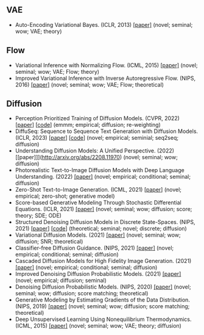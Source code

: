 


## VAE

- Auto-Encoding Variational Bayes. (ICLR, 2013) [[paper]](https://arxiv.org/abs/1312.6114) (novel; seminal; wow; VAE; theory)

## Flow


- Variational Inference with Normalizing Flow. (ICML, 2015) [[paper]](https://arxiv.org/pdf/1505.05770.pdf) (novel; seminal; wow; VAE; Flow; theory)
- Improved Variational Inference with Inverse Autoregressive Flow. (NIPS, 2016) [[paper]](https://arxiv.org/abs/1606.04934) (novel; seminal; wow; VAE; Flow; theoretical)

## Diffusion


- Perception Prioritized Training of Diffusion Models. (CVPR, 2022) [[paper](http://arxiv.org/abs/2204.00227)] [[code](https://github.com/jychoi118/P2-weighting)] (emmm; empirical; diffusion; re-weighting)
- DiffuSeq: Sequence to Sequence Text Generation with Diffusion Models. (ICLR, 2023) [[paper](http://arxiv.org/abs/2210.08933)] [[code](https://github.com/Shark-NLP/DiffuSeq)] (novel; empirical; seminial; seq2seq; diffusion)
- Understanding Diffusion Models: A Unified Perspective. (2022) [[paper]]](http://arxiv.org/abs/2208.11970) (novel; seminal; wow; diffusion)
- Photorealistic Text-to-Image Diffusion Models with Deep Language Understanding. (2022) [[paper]](http://arxiv.org/abs/2205.11487)  (novel; empirical; conditional; seminal; diffusion)
- Zero-Shot Text-to-Image Generation. (ICML, 2021) [[paper](http://arxiv.org/abs/2102.12092)] (novel; empirical; zero-shot; generative model)
- Score-based Generative Modeling Through Stochastic Differential Equations. (ICLR, 2021) [[paper]](http://arxiv.org/abs/2011.13456) (novel; seminal; wow; diffusion; score; theory; SDE; ODE)
- Structured Denoising Diffusion Models in Discrete State-Spaces. (NIPS, 2021) [[paper](https://proceedings.neurips.cc/paper/2021/hash/958c530554f78bcd8e97125b70e6973d-Abstract.html)] [[code](https://github.com/google-research/google-research/tree/master/d3pm)] (theoretical; seminal; novel; discrete; diffusion)
- Variational Diffusion Models. (2021) [[paper]](http://arxiv.org/abs/2107.00630) (novel; seminal; wow; diffusion; SNR; theoretical)
- Classifier-free Diffusion Guidance. (NIPS, 2021) [[paper]](http://arxiv.org/abs/2207.12598) (novel; empirical; conditional; seminal; diffusion)
- Cascaded Diffusion Models for High Fidelity Image Generation. (2021) [[paper]](http://arxiv.org/abs/2106.15282) (novel; empirical; conditional; seminal; diffusion)
- Improved Denoising Diffusion Probabilistic Models. (2021) [[paper]](http://arxiv.org/abs/2102.09672) (novel; empirical; diffusion; seminal)
- Denoising Diffusion Probabilistic Models. (NIPS, 2020) [[paper]](https://arxiv.org/pdf/2006.11239.pdf) (novel; seminal; wow; diffusion; score matching; theoretical)
- Generative Modeling by Estimating Gradients of the Data Distribution. (NIPS, 2019) [[paper]](http://arxiv.org/abs/1907.05600) (novel; seminal; wow; diffusion; score matching; theoretical)
- Deep Unsupervised Learning Using Nonequilibrium Thermodynamics. (ICML, 2015) [[paper]](http://arxiv.org/abs/2211.09324) (novel; seminal; wow; VAE; theory; diffusion)
